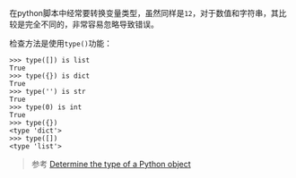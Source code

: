 在python脚本中经常要转换变量类型，虽然同样是`12`，对于数值和字符串，其比较是完全不同的，非常容易忽略导致错误。

检查方法是使用`type()`功能：

```
>>> type([]) is list
True
>>> type({}) is dict
True
>>> type('') is str
True
>>> type(0) is int
True
>>> type({})
<type 'dict'>
>>> type([])
<type 'list'>
```

> 参考 [Determine the type of a Python object](http://stackoverflow.com/questions/2225038/determine-the-type-of-a-python-object)